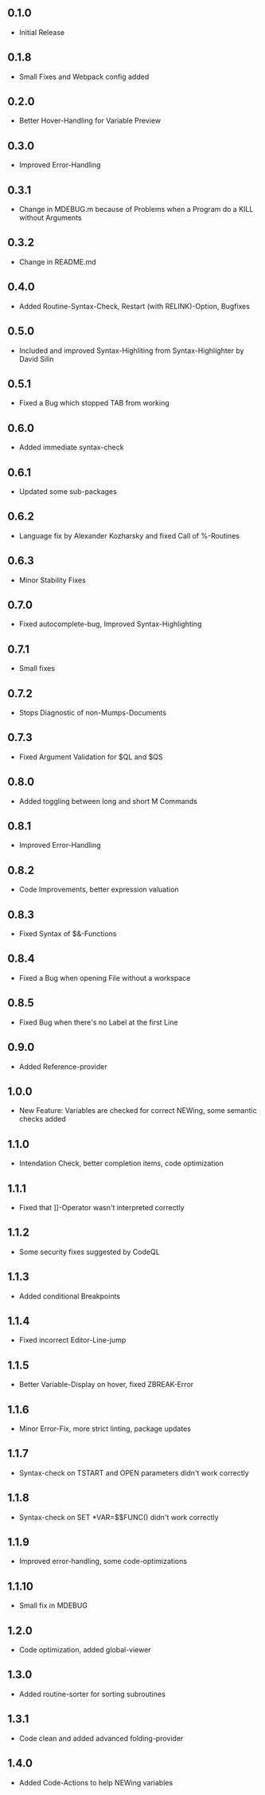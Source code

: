 
## 0.1.0
* Initial Release
## 0.1.8
* Small Fixes and Webpack config added
## 0.2.0
* Better Hover-Handling for Variable Preview
## 0.3.0
* Improved Error-Handling
## 0.3.1
* Change in MDEBUG.m because of Problems when a Program do a KILL without Arguments
## 0.3.2
* Change in README.md
## 0.4.0
* Added Routine-Syntax-Check, Restart (with RELINK)-Option, Bugfixes
## 0.5.0
* Included and improved Syntax-Highliting from Syntax-Highlighter by David Silin
## 0.5.1
* Fixed a Bug which stopped TAB from working
## 0.6.0
* Added immediate syntax-check
## 0.6.1
* Updated some sub-packages
## 0.6.2
* Language fix by Alexander Kozharsky and fixed Call of %-Routines
## 0.6.3
* Minor Stability Fixes
## 0.7.0
* Fixed autocomplete-bug, Improved Syntax-Highlighting
## 0.7.1
* Small fixes
## 0.7.2
* Stops Diagnostic of non-Mumps-Documents
## 0.7.3
* Fixed Argument Validation for $QL and $QS
## 0.8.0
* Added toggling between long and short M Commands
## 0.8.1
* Improved Error-Handling
## 0.8.2
* Code Improvements, better expression valuation
## 0.8.3
* Fixed Syntax of $&-Functions
## 0.8.4
* Fixed a Bug when opening File without a workspace
## 0.8.5
* Fixed Bug when there's no Label at the first Line
## 0.9.0
* Added Reference-provider
## 1.0.0
* New Feature: Variables are checked for correct NEWing, some semantic checks added
## 1.1.0
* Intendation Check, better completion items, code optimization
## 1.1.1
* Fixed that ]]-Operator wasn't interpreted correctly
## 1.1.2
* Some security fixes suggested by CodeQL
## 1.1.3
* Added conditional Breakpoints
## 1.1.4
* Fixed incorrect Editor-Line-jump
## 1.1.5
* Better Variable-Display on hover, fixed ZBREAK-Error
## 1.1.6
* Minor Error-Fix, more strict linting, package updates
## 1.1.7
* Syntax-check on TSTART and OPEN parameters didn't work correctly
## 1.1.8
* Syntax-check on SET *VAR=$$FUNC() didn't work correctly
## 1.1.9
* Improved error-handling, some code-optimizations
## 1.1.10
* Small fix in MDEBUG
## 1.2.0
* Code optimization, added global-viewer
## 1.3.0
* Added routine-sorter for sorting subroutines
## 1.3.1
* Code clean and added advanced folding-provider
## 1.4.0
* Added Code-Actions to help NEWing variables
